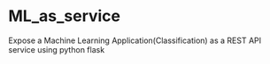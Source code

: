 # ML_as_service
Expose a Machine Learning Application(Classification) as a REST API service using python flask
